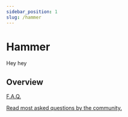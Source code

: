 ```yaml
---
sidebar_position: 1
slug: /hammer
---
```


# Hammer
Hey hey

## Overview
<section class="destinations">
	<div class="card-content">
		<a href="blog" class="card-header">
			<span>
				F.A.Q.
			</span>
			<p class="card-description">
				Read most asked questions by the community.
			</p>
		</a>		
	</div>
</section>